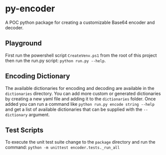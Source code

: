 # py-encoder
A POC python package for creating a customizable Base64 encoder and decoder.

## Playground
First run the powershell script `CreateVenv.ps1` from the root of this project then run the run.py script:
`python run.py --help`.

## Encoding Dictionary
The available dictionaries for encoding and decoding are available in the `dictionaries` directory. You can add more
custom or generated dictionaries by creating a new yaml file and adding it to the `dictionaries` folder. Once added
you can run a command like `python run.py encode string --help` and get a list of available dictionaries that can
be supplied with the `--dictionary` argument.

## Test Scripts
To execute the unit test suite change to the `package` directory and run the command:
`python -m unittest encoder.tests._run_all`